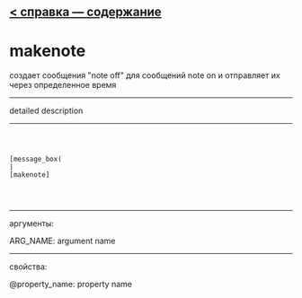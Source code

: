 [< справка — содержание](ceammc_lib.html)
---

# makenote


создает сообщения &#34;note off&#34; для сообщений note on и отправляет их через определенное время

---

detailed description
<br>


---


```



[message_box(                                 
|
[makenote]


            
```

---
аргументы:

ARG_NAME: argument name<br>

---
свойства:

@property_name: property name<br>

